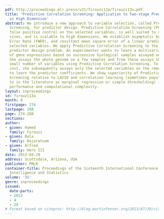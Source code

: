 ```yaml
---
pdf: http://proceedings.mlr.press/v31/firouzi13a/firouzi13a.pdf
title: 'Predictive Correlation Screening: Application to Two-stage Predictor Design
  in High Dimension'
abstract: We introduce a new approach to variable selection, called Predictive Correlation
  Screening, for predictor design. Predictive Correlation Screening (PCS) implements
  false positive control on the selected variables, is well suited to small sample
  sizes, and is scalable to high dimensions. We establish asymptotic bounds for Familywise
  Error Rate (FWER), and resultant mean square error of a linear predictor on the
  selected variables. We apply Predictive Correlation Screening to the following two-stage
  predictor design problem. An experimenter wants to learn a multivariate predictor
  of gene expressions based on successive biological samples assayed on mRNA arrays.
  She assays the whole genome on a few samples and from these assays she selects a
  small number of variables using Predictive Correlation Screening. To reduce assay
  cost, she subsequently assays only the selected variables on the remaining samples,
  to learn the predictor coefficients. We show superiority of Predictive Correlation
  Screening relative to LASSO and correlation learning (sometimes popularly referred
  to in the literature as marginal regression or simple thresholding) in terms of
  performance and computational complexity.
layout: inproceedings
id: firouzi13a
month: 0
firstpage: 274
lastpage: 288
page: 274-288
sections: 
author:
- given: Hamed
  family: Firouzi
- given: Bala
  family: Rajaratnam
- given: Alfred
  family: Hero III
date: 2013-04-29
address: Scottsdale, Arizona, USA
publisher: PMLR
container-title: Proceedings of the Sixteenth International Conference on Artificial
  Intelligence and Statistics
volume: '31'
genre: inproceedings
issued:
  date-parts:
  - 2013
  - 4
  - 29
# Format based on citeproc: http://blog.martinfenner.org/2013/07/30/citeproc-yaml-for-bibliographies/
---
```

